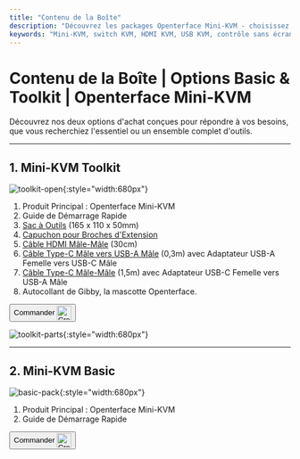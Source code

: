 ```yaml
---
title: "Contenu de la Boîte"
description: "Découvrez les packages Openterface Mini-KVM - choisissez entre les options Basic et Toolkit. Solution KVM complète avec connectivité HDMI, USB-C et accessoires pour une gestion transparente des appareils."
keywords: "Mini-KVM, switch KVM, HDMI KVM, USB KVM, contrôle sans écran, périphériques informatiques, kit d'outils KVM, accessoires KVM, configuration de travail à distance, contrôle multi-appareils"
---
```


# **Contenu de la Boîte** | Options Basic & Toolkit | Openterface Mini-KVM

Découvrez nos deux options d'achat conçues pour répondre à vos besoins, que vous recherchiez l'essentiel ou un ensemble complet d'outils.

---

## 1. Mini-KVM **Toolkit**

![toolkit-open](/images/product/toolkit-open.jpg){:style="width:680px"}

1. Produit Principal : Openterface Mini-KVM
2. Guide de Démarrage Rapide
3. [Sac à Outils](/product/accessories/#openterface-toolkit-bag) (165 x 110 x 50mm)
4. [Capuchon pour Broches d'Extension](../extension-pins)
5. [Câble HDMI Mâle-Mâle](/product/accessories/#hdmi-male-to-male-cable) (30cm)
6. [Câble Type-C Mâle vers USB-A Mâle](/product/accessories/#type-c-to-usb-a-cable-with-adapter) (0,3m) avec Adaptateur USB-A Femelle vers USB-C Mâle
7. [Câble Type-C Mâle-Mâle](/product/accessories/#upgraded-nylon-usb-c-cable-240w-fast-charging-10gbps-data-transfer) (1,5m) avec Adaptateur USB-C Femelle vers USB-A Mâle
8. Autocollant de Gibby, la mascotte Openterface.

<button class="md-button" onclick="window.location.href='https://www.crowdsupply.com/techxartisan/openterface-mini-kvm#products'"> Commander <img src="/images/trademark/crowd-supply.svg" alt="Crowd Supply" style="vertical-align: middle; height: 26px;"></button>

![toolkit-parts](/images/product/toolkit-parts.jpg){:style="width:680px"}

---

## 2. Mini-KVM **Basic**

![basic-pack](/images/product/basic-with-maunal.jpg){:style="width:680px"}

1. Produit Principal : Openterface Mini-KVM
2. Guide de Démarrage Rapide

<button class="md-button" onclick="window.location.href='https://www.crowdsupply.com/techxartisan/openterface-mini-kvm#products'"> Commander <img src="/images/trademark/crowd-supply.svg" alt="Crowd Supply" style="vertical-align: middle; height: 26px;"></button>
